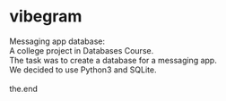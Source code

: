 # vibegram
Messaging app database: <br />
A college project in Databases Course. <br />
The task was to create a database for a messaging app. <br />
We decided to use Python3 and SQLite. <br />
<br />
the.end
